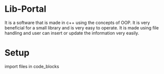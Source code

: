 # Lib-Portal
It is a software that is made in c++ using the concepts of OOP. It is very beneficial for a small library and is very easy to operate. It is made using file handling and user can insert or update the information very easily.

# Setup
import files in code_blocks
